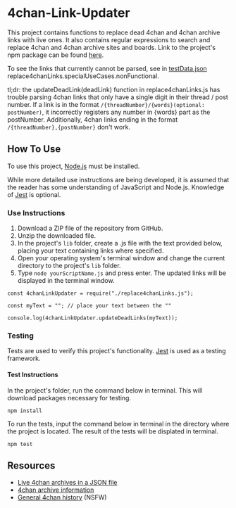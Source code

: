 # 4chan-Link-Updater

This project contains functions to replace dead 4chan and 4chan archive links with live ones. It also contains regular expressions to search and replace 4chan and 4chan archive sites and boards. Link to the project's npm package can be found [here](https://www.npmjs.com/package/4chan-link-updater).

To see the links that currently cannot be parsed, see in [testData.json](https://github.com/bzvnr/4chan-Link-Updater/blob/master/lib/testData.json) replace4chanLinks.specialUseCases.nonFunctional.

tl;dr: the updateDeadLink(deadLink) function in replace4chanLinks.js has trouble parsing 4chan links that only have a single digit in their thread / post number. If a link is in the format `/{threadNumber}/{words}(optional: postNumber)`, it incorrectly registers any number in {words} part as the postNumber. Additionally, 4chan links ending in the format `/{threadNumber},{postNumber}` don't work.

## How To Use

To use this project, [Node.js](https://nodejs.org/en/download/) must be installed.

While more detailed use instructions are being developed, it is assumed that the reader has some understanding of JavaScript and Node.js. Knowledge of [Jest](https://jestjs.io/) is optional.

### Use Instructions

1. Download a ZIP file of the repository from GitHub.
2. Unzip the downloaded file.
3. In the project's `lib` folder, create a .js file with the text provided below, placing your text containing links where specified.
4. Open your operating system's terminal window and change the current directory to the project's `lib` folder.
5. Type `node yourScriptName.js` and press enter. The updated links will be displayed in the terminal window.

```
const 4chanLinkUpdater = require("./replace4chanLinks.js");

const myText = ""; // place your text between the ""

console.log(4chanLinkUpdater.updateDeadLinks(myText));
```

### Testing

Tests are used to verify this project's functionality. [Jest](https://jestjs.io/) is used as a testing framework.

#### Test Instructions

In the project's folder, run the command below in terminal. This will download packages necessary for testing.

```
npm install
```

To run the tests, input the command below in terminal in the directory where the project is located. The result of the tests will be displated in terminal.

```
npm test
```

## Resources

- [Live 4chan archives in a JSON file](https://github.com/4chenz/archives.json)
- [4chan archive information](https://wiki.archiveteam.org/index.php/4chan)
- [General 4chan history](https://wiki.bibanon.org/4chan/History) (NSFW)